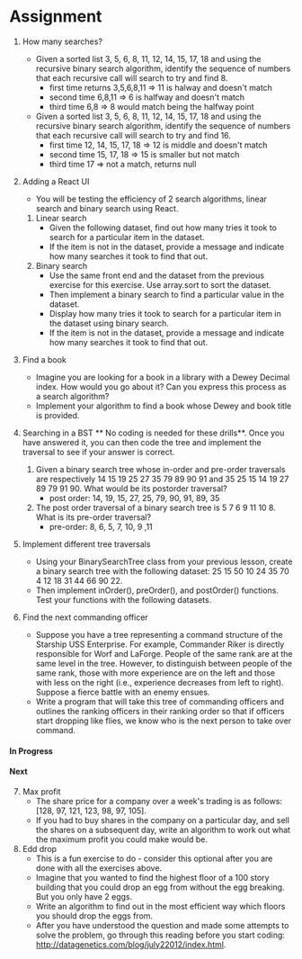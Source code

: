 # Assignment 

1. How many searches?
    - Given a sorted list 3, 5, 6, 8, 11, 12, 14, 15, 17, 18 and using the recursive binary search algorithm, identify the sequence of numbers that each recursive call will search to try and find 8.
        - first time returns 3,5,6,8,11 => 11 is halway and doesn't match
        - second time 6,8,11 => 6 is halfway and doesn't match
        - third time 6,8 => 8 would match being the halfway point
    - Given a sorted list 3, 5, 6, 8, 11, 12, 14, 15, 17, 18 and using the recursive binary search algorithm, identify the sequence of numbers that each recursive call will search to try and find 16.
        - first time 12, 14, 15, 17, 18 => 12 is middle and doesn't match
        - second time 15, 17, 18 => 15 is smaller but not match
        - third time 17 => not a match, returns null
2. Adding a React UI
    - You will be testing the efficiency of 2 search algorithms, linear search and binary search using React.
    1. Linear search
        - Given the following dataset, find out how many tries it took to search for a particular item in the dataset. 
        - If the item is not in the dataset, provide a message and indicate how many searches it took to find that out.
    2. Binary search
        - Use the same front end and the dataset from the previous exercise for this exercise. Use array.sort to sort the dataset. 
        - Then implement a binary search to find a particular value in the dataset. 
        - Display how many tries it took to search for a particular item in the dataset using binary search. 
        - If the item is not in the dataset, provide a message and indicate how many searches it took to find that out.
3. Find a book
    - Imagine you are looking for a book in a library with a Dewey Decimal index. How would you go about it? Can you express this process as a search algorithm? 
    - Implement your algorithm to find a book whose Dewey and book title is provided.
4. Searching in a BST
    ** No coding is needed for these drills**. Once you have answered it, you can then code the tree and implement the traversal to see if your answer is correct.

    1. Given a binary search tree whose in-order and pre-order traversals are respectively 14 15 19 25 27 35 79 89 90 91 and 35 25 15 14 19 27 89 79 91 90. What would be its postorder traversal?
        - post order: 14, 19, 15, 27, 25, 79, 90, 91, 89, 35
    2. The post order traversal of a binary search tree is 5 7 6 9 11 10 8. What is its pre-order traversal?
        - pre-order: 8, 6, 5, 7, 10, 9 ,11
5. Implement different tree traversals
    - Using your BinarySearchTree class from your previous lesson, create a binary search tree with the following dataset: 25 15 50 10 24 35 70 4 12 18 31 44 66 90 22. 
    - Then implement inOrder(), preOrder(), and postOrder() functions. Test your functions with the following datasets.
6. Find the next commanding officer
    - Suppose you have a tree representing a command structure of the Starship USS Enterprise. For example, Commander Riker is directly responsible for Worf and LaForge. People of the same rank are at the same level in the tree. However, to distinguish between people of the same rank, those with more experience are on the left and those with less on the right (i.e., experience decreases from left to right). Suppose a fierce battle with an enemy ensues. 
    - Write a program that will take this tree of commanding officers and outlines the ranking officers in their ranking order so that if officers start dropping like flies, we know who is the next person to take over command.
#### In Progress
#### Next

7. Max profit
    - The share price for a company over a week's trading is as follows: [128, 97, 121, 123, 98, 97, 105]. 
    - If you had to buy shares in the company on a particular day, and sell the shares on a subsequent day, write an algorithm to work out what the maximum profit you could make would be.
8. Edd drop 
    - This is a fun exercise to do - consider this optional after you are done with all the exercises above. 
    - Imagine that you wanted to find the highest floor of a 100 story building that you could drop an egg from without the egg breaking. But you only have 2 eggs. 
    - Write an algorithm to find out in the most efficient way which floors you should drop the eggs from. 
    - After you have understood the question and made some attempts to solve the problem, go through this reading before you start coding: http://datagenetics.com/blog/july22012/index.html.